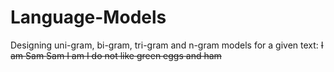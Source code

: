 # Language-Models
Designing uni-gram, bi-gram, tri-gram and n-gram models for a given text:
<s> I am Sam </s>
<s> Sam I am </s>
<s> I do not like green eggs and ham </s>

